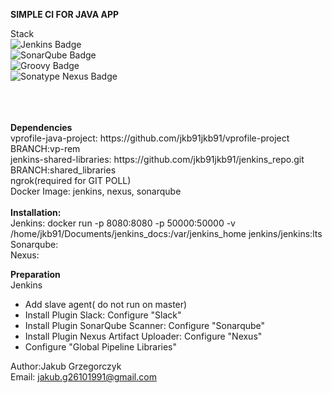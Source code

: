 <b>SIMPLE CI FOR JAVA APP</b>


Stack<br>
![Jenkins Badge](https://camo.githubusercontent.com/f07984f16264bd6a4d8795653c37419551818e8aa338ae7fbf3b21ed057739c5/68747470733a2f2f696d672e736869656c64732e696f2f62616467652f4a656e6b696e732d4432343933393f7374796c653d666f722d7468652d6261646765266c6f676f3d6a656e6b696e73266c6f676f436f6c6f723d7768697465)<br>
![SonarQube Badge](https://camo.githubusercontent.com/b2614595460d3d5bb67e717f65e586365cc243adefaf6cb3c901f51f0b91f4ec/68747470733a2f2f696d672e736869656c64732e696f2f62616467652f536f6e6172517562652d3445394243443f7374796c653d666f722d7468652d6261646765266c6f676f3d736f6e617271756265266c6f676f436f6c6f723d7768697465)<br>
![Groovy Badge](https://img.shields.io/badge/Groovy-%234298B8?style=for-the-badge&logo=groovy&logoColor=white)<br>
![Sonatype Nexus Badge](https://img.shields.io/badge/Sonatype%20Nexus-black?style=for-the-badge&logo=nexus&logoColor=white)<br>

<br>
<br>
<br>
<b>Dependencies</b> <br>
vprofile-java-project:    https://github.com/jkb91jkb91/vprofile-project BRANCH:vp-rem   <br>
jenkins-shared-libraries: https://github.com/jkb91jkb91/jenkins_repo.git BRANCH:shared_libraries   <br>
ngrok(required for GIT POLL)  <br>
Docker Image: jenkins, nexus, sonarqube  <br>
<br>
<b>Installation:</b> <br>
Jenkins: docker run -p 8080:8080 -p 50000:50000 -v /home/jkb91/Documents/jenkins_docs:/var/jenkins_home jenkins/jenkins:lts <br>
Sonarqube: <br>
Nexus: <br>


<b>Preparation</b> <br>
Jenkins <br>
- Add slave agent( do not run on master)
- Install Plugin Slack:                   Configure "Slack"
- Install Plugin SonarQube Scanner:       Configure "Sonarqube"
- Install Plugin Nexus Artifact Uploader: Configure "Nexus"
- Configure  "Global Pipeline Libraries"


Author:Jakub Grzegorczyk <br>
Email: jakub.g26101991@gmail.com <br>
